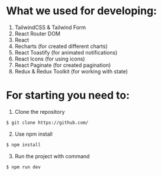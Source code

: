 # What we used for developing:

1. TailwindCSS & Tailwind Form 
2. React Router DOM 
3. React 
4. Recharts (for created different charts)
5. React Toastify (for animated notifications)
6. React Icons (for using icons)
7. React Paginate (for created pagination)
8. Redux & Redux Toolkit (for working with state)

# For starting you need to:
1. Clone the repository
```bash
$ git clone https://github.com/
```
2. Use npm install
```bash
$ npm install
```

3. Run the project with command 
```bash
$ npm run dev
```